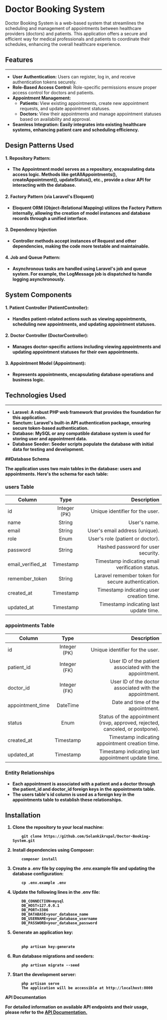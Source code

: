 # Doctor Booking System

Doctor Booking System is a web-based system that streamlines the scheduling and management of appointments between healthcare providers (doctors) and patients. This application offers a secure and efficient way for medical professionals and patients to coordinate their schedules, enhancing the overall healthcare experience.

## Features
***
* <b> User Authentication:</b> Users can register, log in, and receive authentication tokens securely.
* <b> Role-Based Access Control:</b> Role-specific permissions ensure proper access control for doctors and patients.
* <b> Appointment Management: </b>
    * <b> Patients: </b> View existing appointments, create new appointment requests, and update appointment statuses.
    * <b> Doctors: </b> View their appointments and manage appointment statuses based on availability and approval.
* <b> Seamless Integration: <b> Easily integrates into existing healthcare systems, enhancing patient care and scheduling efficiency.


## Design Patterns Used


#### 1. Repository Pattern: 
* The Appointment model serves as a repository, encapsulating data access logic. Methods like getAllAppointments(), createAppointment(), updateStatus(), etc., provide a clear API for interacting with the database.

#### 2. Factory Pattern (via Laravel's Eloquent)
* Eloquent ORM (Object-Relational Mapping) utilizes the Factory Pattern internally, allowing the creation of model instances and database records through a unified interface.

#### 3. Dependency Injection
* Controller methods accept instances of Request and other dependencies, making the code more testable and maintainable.

#### 4. Job and Queue Pattern:
* Asynchronous tasks are handled using Laravel's job and queue system. For example, the LogMessage job is dispatched to handle logging asynchronously.
  
## System Components

#### 1. Patient Controller (PatientController):
* Handles patient-related actions such as viewing appointments, scheduling new appointments, and updating appointment statuses.

#### 2. Doctor Controller (DoctorController):
* Manages doctor-specific actions including viewing appointments and updating appointment statuses for their own appointments.
  
#### 3. Appointment Model (Appointment):
* Represents appointments, encapsulating database operations and business logic.

## Technologies Used

*** 
* <b>Laravel:</b> A robust PHP web framework that provides the foundation for this application.
* <b>Sanctum:</b> Laravel's built-in API authentication package, ensuring secure token-based authentication.
* <b>Database:</b> MySQL or any compatible database system is used for storing user and appointment data.
* <b>Database Seeder:</b> Seeder scripts populate the database with initial data for testing and development.

##Database Schema

The application uses two main tables in the database: users and appointments. Here's the schema for each table:

### users Table

| Column        | Type          | Description                       |
| ---------------- |:-------------:| -------------------------------:  |
| id               | Integer (PK)  | Unique identifier for the user.   |
| name         	   | String	       | User's name.
| email	           | String	       | User's email address (unique).
| role	           | Enum	       | User's role (patient or doctor).
| password	       | String	       | Hashed password for user security.
| email_verified_at | Timestamp	   | Timestamp indicating email verification status.
| remember_token	   | String	       | Laravel remember token for secure authentication.
| created_at	       | Timestamp	   | Timestamp indicating user creation time.
| updated_at	       | Timestamp	   | Timestamp indicating last update time.

### appointments Table

| Column        | Type          | Description                       |
| ---------------- |:-------------:| -------------------------------:  |
| id               | Integer (PK)  | Unique identifier for the user.   |
| patient_id	    |Integer (FK)	|User ID of the patient associated with the appointment.
| doctor_id	    |Integer (FK)	|User ID of the doctor associated with the appointment.
| appointment_time	|DateTime	|Date and time of the appointment.
| status	|Enum	|Status of the appointment (rsvp, approved, rejected, canceled, or postpone).
| created_at	|Timestamp	|Timestamp indicating appointment creation time.
| updated_at	|Timestamp	|Timestamp indicating last appointment update time.

### Entity Relationships

<ul>
    <li>
            Each appointment is associated with a patient and a doctor through the patient_id and doctor_id foreign keys in the appointments table.
    </li>
    <li>
        The users table's id column is used as a foreign key in the appointments table to establish these relationships.
    </li>
</ul>

## Installation
<ol>
    
<li>Clone the repository to your local machine:
    
```
    git clone https://github.com/Solankikrupal/Doctor-Booking-System.git
```

</li>
    
<li>Install dependencies using Composer:
    
```
    composer install
```

</li>

<li>Create a .env file by copying the .env.example file and updating the database configuration:
    
``` 
    cp .env.example .env
```

</li>

<li>Update the following lines in the .env file:
    
```
    DB_CONNECTION=mysql
    DB_HOST=127.0.0.1
    DB_PORT=3306
    DB_DATABASE=your_database_name
    DB_USERNAME=your_database_username
    DB_PASSWORD=your_database_password
```
</li>

<li>Generate an application key:
    <br></br>
    
```
    php artisan key:generate
```
    
</li>

<li>
Run database migrations and seeders:
    
```
    php artisan migrate --seed
```
    
</li>

<li> Start the development server:
    
```
    php artisan serve
    The application will be accessible at http://localhost:8000
```
    
</li>

</ol>
API Documentation

For detailed information on available API endpoints and their usage, please refer to the [API Documentation.](https://planetary-shuttle-18421.postman.co/workspace/New-Team-Workspace~ba89521a-dff0-42a0-9ac1-21c9a380d92e/collection/30305514-8b61207d-4d6c-4319-9e52-34eaa2600dbb?action=share&creator=30305514)
